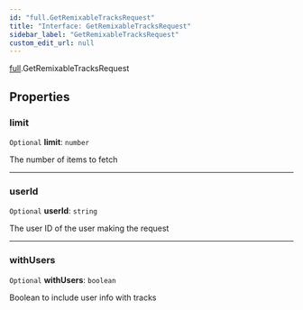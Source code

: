 ```yaml
---
id: "full.GetRemixableTracksRequest"
title: "Interface: GetRemixableTracksRequest"
sidebar_label: "GetRemixableTracksRequest"
custom_edit_url: null
---
```


[full](../namespaces/full.md).GetRemixableTracksRequest

## Properties

### limit

 `Optional` **limit**: `number`

The number of items to fetch

___

### userId

 `Optional` **userId**: `string`

The user ID of the user making the request

___

### withUsers

 `Optional` **withUsers**: `boolean`

Boolean to include user info with tracks
